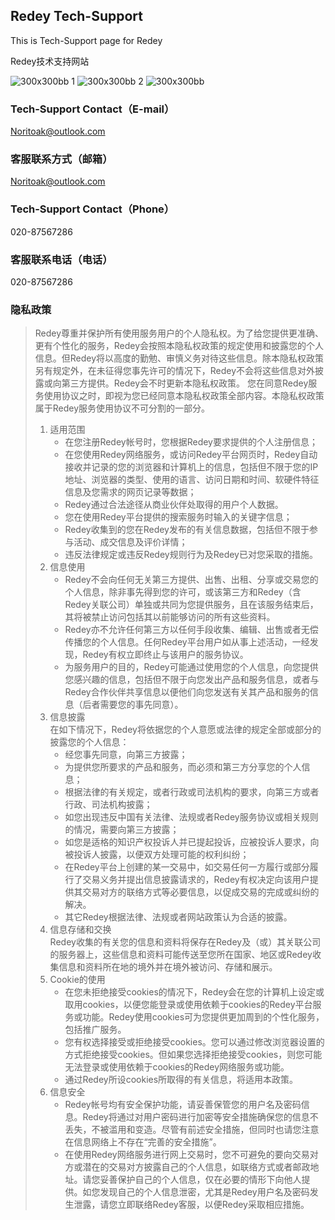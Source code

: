 ## Redey Tech-Support

This is Tech-Support page for Redey

Redey技术支持网站

![300x300bb 1](https://user-images.githubusercontent.com/40522568/42355426-a86eff6a-80ff-11e8-8d8a-8c0cc8702e6f.jpg)
![300x300bb 2](https://user-images.githubusercontent.com/40522568/42355427-a89abbb4-80ff-11e8-88f7-6907eaeffb32.jpg)
![300x300bb](https://user-images.githubusercontent.com/40522568/42355428-a8ce83e0-80ff-11e8-8ee2-12ed0556fd82.jpg)

### Tech-Support Contact（E-mail）
Noritoak@outlook.com

### 客服联系方式（邮箱）
Noritoak@outlook.com

### Tech-Support Contact（Phone）
020-87567286

### 客服联系电话（电话）
020-87567286

### 隐私政策
>Redey尊重并保护所有使用服务用户的个人隐私权。为了给您提供更准确、更有个性化的服务，Redey会按照本隐私权政策的规定使用和披露您的个人信息。但Redey将以高度的勤勉、审慎义务对待这些信息。除本隐私权政策另有规定外，在未征得您事先许可的情况下，Redey不会将这些信息对外披露或向第三方提供。Redey会不时更新本隐私权政策。 您在同意Redey服务使用协议之时，即视为您已经同意本隐私权政策全部内容。本隐私权政策属于Redey服务使用协议不可分割的一部分。 
>1. 适用范围  
>    - 在您注册Redey帐号时，您根据Redey要求提供的个人注册信息； 
>    - 在您使用Redey网络服务，或访问Redey平台网页时，Redey自动接收并记录的您的浏览器和计算机上的信息，包括但不限于您的IP地址、浏览器的类型、使用的语言、访问日期和时间、软硬件特征信息及您需求的网页记录等数据； 
>    - Redey通过合法途径从商业伙伴处取得的用户个人数据。 
>    - 您在使用Redey平台提供的搜索服务时输入的关键字信息； 
>    - Redey收集到的您在Redey发布的有关信息数据，包括但不限于参与活动、成交信息及评价详情； 
>    - 违反法律规定或违反Redey规则行为及Redey已对您采取的措施。 
>2. 信息使用 
>    - Redey不会向任何无关第三方提供、出售、出租、分享或交易您的个人信息，除非事先得到您的许可，或该第三方和Redey（含Redey关联公司）单独或共同为您提供服务，且在该服务结束后，其将被禁止访问包括其以前能够访问的所有这些资料。 
>    - Redey亦不允许任何第三方以任何手段收集、编辑、出售或者无偿传播您的个人信息。任何Redey平台用户如从事上述活动，一经发现，Redey有权立即终止与该用户的服务协议。 
>    - 为服务用户的目的，Redey可能通过使用您的个人信息，向您提供您感兴趣的信息，包括但不限于向您发出产品和服务信息，或者与Redey合作伙伴共享信息以便他们向您发送有关其产品和服务的信息（后者需要您的事先同意）。 
>3. 信息披露  
>    在如下情况下，Redey将依据您的个人意愿或法律的规定全部或部分的披露您的个人信息： 
>    - 经您事先同意，向第三方披露； 
>    - 为提供您所要求的产品和服务，而必须和第三方分享您的个人信息； 
>    - 根据法律的有关规定，或者行政或司法机构的要求，向第三方或者行政、司法机构披露；
>    - 如您出现违反中国有关法律、法规或者Redey服务协议或相关规则的情况，需要向第三方披露；  
>    - 如您是适格的知识产权投诉人并已提起投诉，应被投诉人要求，向被投诉人披露，以便双方处理可能的权利纠纷；
>    - 在Redey平台上创建的某一交易中，如交易任何一方履行或部分履行了交易义务并提出信息披露请求的，Redey有权决定向该用户提供其交易对方的联络方式等必要信息，以促成交易的完成或纠纷的解决。  
>    - 其它Redey根据法律、法规或者网站政策认为合适的披露。  
>4. 信息存储和交换  
>    Redey收集的有关您的信息和资料将保存在Redey及（或）其关联公司的服务器上，这些信息和资料可能传送至您所在国家、地区或Redey收集信息和资料所在地的境外并在境外被访问、存储和展示。 
>5. Cookie的使用 
>    - 在您未拒绝接受cookies的情况下，Redey会在您的计算机上设定或取用cookies，以便您能登录或使用依赖于cookies的Redey平台服务或功能。Redey使用cookies可为您提供更加周到的个性化服务，包括推广服务。  
>    - 您有权选择接受或拒绝接受cookies。您可以通过修改浏览器设置的方式拒绝接受cookies。但如果您选择拒绝接受cookies，则您可能无法登录或使用依赖于cookies的Redey网络服务或功能。 
>    - 通过Redey所设cookies所取得的有关信息，将适用本政策。  
>6. 信息安全  
>    - Redey帐号均有安全保护功能，请妥善保管您的用户名及密码信息。Redey将通过对用户密码进行加密等安全措施确保您的信息不丢失，不被滥用和变造。尽管有前述安全措施，但同时也请您注意在信息网络上不存在“完善的安全措施”。  
>    - 在使用Redey网络服务进行网上交易时，您不可避免的要向交易对方或潜在的交易对方披露自己的个人信息，如联络方式或者邮政地址。请您妥善保护自己的个人信息，仅在必要的情形下向他人提供。如您发现自己的个人信息泄密，尤其是Redey用户名及密码发生泄露，请您立即联络Redey客服，以便Redey采取相应措施。
```
